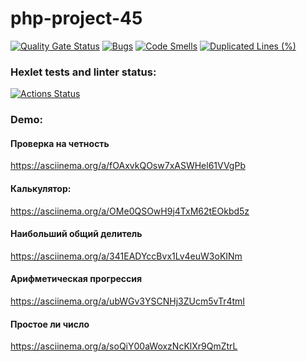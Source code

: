 # php-project-45
[![Quality Gate Status](https://sonarcloud.io/api/project_badges/measure?project=sleeplesspony_php-project-45&metric=alert_status)](https://sonarcloud.io/summary/new_code?id=sleeplesspony_php-project-45)
[![Bugs](https://sonarcloud.io/api/project_badges/measure?project=sleeplesspony_php-project-45&metric=bugs)](https://sonarcloud.io/summary/new_code?id=sleeplesspony_php-project-45)
[![Code Smells](https://sonarcloud.io/api/project_badges/measure?project=sleeplesspony_php-project-45&metric=code_smells)](https://sonarcloud.io/summary/new_code?id=sleeplesspony_php-project-45)
[![Duplicated Lines (%)](https://sonarcloud.io/api/project_badges/measure?project=sleeplesspony_php-project-45&metric=duplicated_lines_density)](https://sonarcloud.io/summary/new_code?id=sleeplesspony_php-project-45)
### Hexlet tests and linter status:
[![Actions Status](https://github.com/sleeplesspony/php-project-45/actions/workflows/hexlet-check.yml/badge.svg)](https://github.com/sleeplesspony/php-project-45/actions)
### Demo:

#### Проверка на четность
https://asciinema.org/a/fOAxvkQOsw7xASWHel61VVgPb

#### Калькулятор:
https://asciinema.org/a/OMe0QSOwH9j4TxM62tEOkbd5z

#### Наибольший общий делитель
https://asciinema.org/a/341EADYccBvx1Lv4euW3oKINm

#### Арифметическая прогрессия
https://asciinema.org/a/ubWGv3YSCNHj3ZUcm5vTr4tmI

#### Простое ли число
https://asciinema.org/a/soQiY00aWoxzNcKlXr9QmZtrL